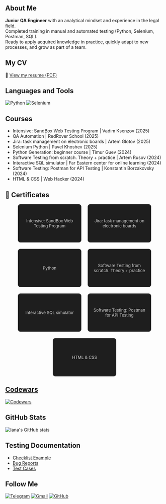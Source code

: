 
## About Me

**Junior QA Engineer** with an analytical mindset and experience in the legal field.  
Completed training in manual and automated testing (Python, Selenium, Postman, SQL).  
Ready to apply acquired knowledge in practice, quickly adapt to new processes, and grow as part of a team.

## My CV
📌 [View my resume (PDF)](https://drive.google.com/file/d/1UMLkq59CevpyXtVJN4xG8YcIQPg5EwNJ/view?usp=sharing)

## Languages and Tools
![Python](https://img.shields.io/badge/Python-3776AB?style=for-the-badge&logo=python&logoColor=white)
![Selenium](https://img.shields.io/badge/Selenium-43B02A?style=for-the-badge&logo=selenium&logoColor=white)

## Courses
- Intensive: SandBox Web Testing Program | Vadim Ksenzov (2025)
- QA Automation | RedRover School (2025)
- Jira: task management on electronic boards | Artem Glotov (2025)
- Selenium Python |  Pavel Khoshev (2025)
- Python Generation: beginner course | Timur Guev (2024)
- Software Testing from scratch. Theory + practice | Artem Rusov (2024)
- Interactive SQL simulator | Far Eastern center for online learning (2024)
- Software Testing: Postman for API Testing | Konstantin Borzakovsky (2024)
- HTML & CSS | Web Hacker (2024)

<h2>🏅 Certificates</h2>

<div align="center" style="display: flex; flex-wrap: wrap; justify-content: center; gap: 20px;">

  <a href="https://github.com/i-skogoreva/i-skogoreva/raw/main/assets/Intensive Web Testing program.png" target="_blank" style="text-decoration: none;">
    <div style="width: 180px; height: 100px; border: 1px solid #444; border-radius: 8px; background-color: #1e1e1e; display: flex; align-items: center; justify-content: center; padding: 10px; transition: transform 0.2s;" onmouseover="this.style.transform='scale(1.05)'" onmouseout="this.style.transform='scale(1)'">
     <p style="color: #ccc; font-size: 13px; text-align: center; margin: 0;">Intensive: SandBox Web Testing Program</p>
  </div>

  <a href="https://github.com/i-skogoreva/i-skogoreva/raw/main/assets/Jira.pdf" target="_blank" style="text-decoration: none;">
    <div style="width: 180px; height: 100px; border: 1px solid #444; border-radius: 8px; background-color: #1e1e1e; display: flex; align-items: center; justify-content: center; padding: 10px; transition: transform 0.2s;" onmouseover="this.style.transform='scale(1.05)'" onmouseout="this.style.transform='scale(1)'">
     <p style="color: #ccc; font-size: 13px; text-align: center; margin: 0;">Jira: task management on electronic boards</p>
  </div>

  <a href="https://github.com/i-skogoreva/i-skogoreva/raw/main/assets/Python.pdf" target="_blank" style="text-decoration: none;">
    <div style="width: 180px; height: 100px; border: 1px solid #444; border-radius: 8px; background-color: #1e1e1e; display: flex; align-items: center; justify-content: center; padding: 10px; transition: transform 0.2s;" onmouseover="this.style.transform='scale(1.05)'" onmouseout="this.style.transform='scale(1)'">
     <p style="color: #ccc; font-size: 13px; text-align: center; margin: 0;">Python</p>
  </div>

  <a href="https://github.com/i-skogoreva/i-skogoreva/raw/main/assets/QA.pdf" target="_blank" style="text-decoration: none;">
   <div style="width: 180px; height: 100px; border: 1px solid #444; border-radius: 8px; background-color: #1e1e1e; display: flex; align-items: center; justify-content: center; padding: 10px; transition: transform 0.2s;" onmouseover="this.style.transform='scale(1.05)'" onmouseout="this.style.transform='scale(1)'">
    <p style="color: #ccc; font-size: 13px; text-align: center; margin: 0;">Software Testing from scratch. Theory + practice</p>
  </div>
  
  <a href="https://github.com/i-skogoreva/i-skogoreva/raw/main/assets/SQL EN.pdf" target="_blank" style="text-decoration: none;">
    <div style="width: 180px; height: 100px; border: 1px solid #444; border-radius: 8px; background-color: #1e1e1e; display: flex; align-items: center; justify-content: center; padding: 10px; transition: transform 0.2s;" onmouseover="this.style.transform='scale(1.05)'" onmouseout="this.style.transform='scale(1)'">
     <p style="color: #ccc; font-size: 13px; text-align: center; margin: 0;">Interactive SQL simulator</p>
  </div>

  <a href="https://github.com/i-skogoreva/i-skogoreva/raw/main/assets/TestingAPI.pdf" target="_blank" style="text-decoration: none;">
   <div style="width: 180px; height: 100px; border: 1px solid #444; border-radius: 8px; background-color: #1e1e1e; display: flex; align-items: center; justify-content: center; padding: 10px; transition: transform 0.2s;" onmouseover="this.style.transform='scale(1.05)'" onmouseout="this.style.transform='scale(1)'">
    <p style="color: #ccc; font-size: 13px; text-align: center; margin: 0;">Software Testing: Postman for API Testing</p>
  </div>

  <a href="https://github.com/i-skogoreva/i-skogoreva/raw/main/assets/HTML.pdf" alt="HTML" style="width: 100%; border-radius: 4px;">
   <div style="width: 180px; height: 100px; border: 1px solid #444; border-radius: 8px; background-color: #1e1e1e; display: flex; align-items: center; justify-content: center; padding: 10px; transition: transform 0.2s;" onmouseover="this.style.transform='scale(1.05)'" onmouseout="this.style.transform='scale(1)'">
    <p style="color: #ccc; font-size: 13px; text-align: center; margin: 0;">HTML & CSS</p>
  </div>
  

</div>


## Codewars
[![Codewars](https://www.codewars.com/users/IanaSkogoreva/badges/small)](https://www.codewars.com/users/IanaSkogoreva)

## GitHub Stats
![Iana's GitHub stats](https://github-readme-stats.vercel.app/api?username=i-skogoreva&show_icons=true&theme=tokyonight)


## Testing Documentation
- [Checklist Example](link)
- [Bug Reports](link)
- [Test Cases](link)

## Follow Me
[![Telegram](https://img.shields.io/badge/Telegram-2CA5E0?style=for-the-badge&logo=telegram&logoColor=white)](https://t.me/i_skogoreva)
[![Gmail](https://img.shields.io/badge/Gmail-D14836?style=for-the-badge&logo=gmail&logoColor=white)](mailto:iana.skogoreva@gmail.com)
[![GitHub](https://img.shields.io/badge/GitHub-100000?style=for-the-badge&logo=github&logoColor=white)](https://github.com/i-skogoreva)
